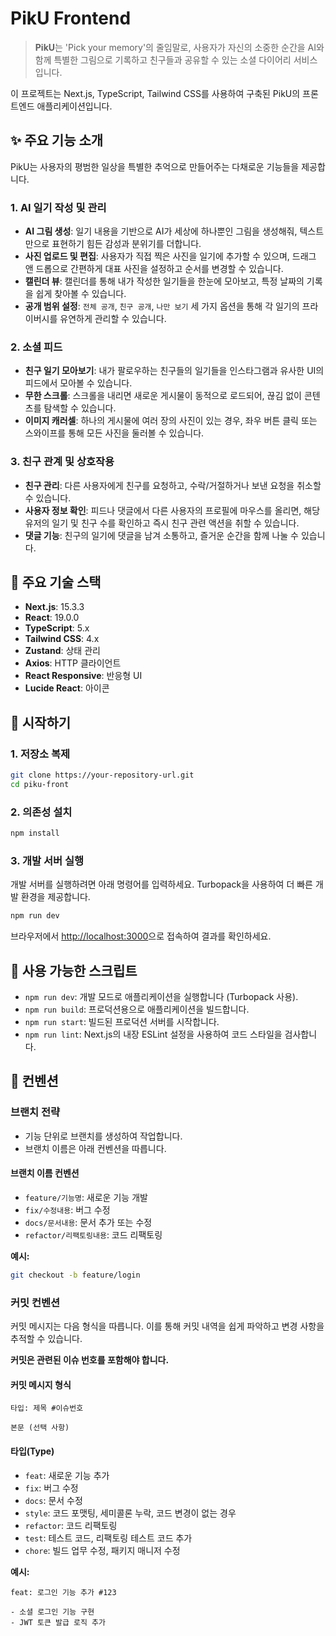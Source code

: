 # PikU Frontend

> **PikU**는 'Pick your memory'의 줄임말로, 사용자가 자신의 소중한 순간을 AI와 함께 특별한 그림으로 기록하고 친구들과 공유할 수 있는 소셜 다이어리 서비스입니다.

이 프로젝트는 Next.js, TypeScript, Tailwind CSS를 사용하여 구축된 PikU의 프론트엔드 애플리케이션입니다.

## ✨ 주요 기능 소개

PikU는 사용자의 평범한 일상을 특별한 추억으로 만들어주는 다채로운 기능들을 제공합니다.

### 1. AI 일기 작성 및 관리
- **AI 그림 생성**: 일기 내용을 기반으로 AI가 세상에 하나뿐인 그림을 생성해줘, 텍스트만으로 표현하기 힘든 감성과 분위기를 더합니다.
- **사진 업로드 및 편집**: 사용자가 직접 찍은 사진을 일기에 추가할 수 있으며, 드래그 앤 드롭으로 간편하게 대표 사진을 설정하고 순서를 변경할 수 있습니다.
- **캘린더 뷰**: 캘린더를 통해 내가 작성한 일기들을 한눈에 모아보고, 특정 날짜의 기록을 쉽게 찾아볼 수 있습니다.
- **공개 범위 설정**: `전체 공개`, `친구 공개`, `나만 보기` 세 가지 옵션을 통해 각 일기의 프라이버시를 유연하게 관리할 수 있습니다.

### 2. 소셜 피드
- **친구 일기 모아보기**: 내가 팔로우하는 친구들의 일기들을 인스타그램과 유사한 UI의 피드에서 모아볼 수 있습니다.
- **무한 스크롤**: 스크롤을 내리면 새로운 게시물이 동적으로 로드되어, 끊김 없이 콘텐츠를 탐색할 수 있습니다.
- **이미지 캐러셀**: 하나의 게시물에 여러 장의 사진이 있는 경우, 좌우 버튼 클릭 또는 스와이프를 통해 모든 사진을 둘러볼 수 있습니다.

### 3. 친구 관계 및 상호작용
- **친구 관리**: 다른 사용자에게 친구를 요청하고, 수락/거절하거나 보낸 요청을 취소할 수 있습니다.
- **사용자 정보 확인**: 피드나 댓글에서 다른 사용자의 프로필에 마우스를 올리면, 해당 유저의 일기 및 친구 수를 확인하고 즉시 친구 관련 액션을 취할 수 있습니다.
- **댓글 기능**: 친구의 일기에 댓글을 남겨 소통하고, 즐거운 순간을 함께 나눌 수 있습니다.

## 🚀 주요 기술 스택

- **Next.js**: 15.3.3
- **React**: 19.0.0
- **TypeScript**: 5.x
- **Tailwind CSS**: 4.x
- **Zustand**: 상태 관리
- **Axios**: HTTP 클라이언트
- **React Responsive**: 반응형 UI
- **Lucide React**: 아이콘

## 🏁 시작하기

### 1. 저장소 복제

```bash
git clone https://your-repository-url.git
cd piku-front
```

### 2. 의존성 설치

```bash
npm install
```

### 3. 개발 서버 실행

개발 서버를 실행하려면 아래 명령어를 입력하세요. Turbopack을 사용하여 더 빠른 개발 환경을 제공합니다.

```bash
npm run dev
```

브라우저에서 [http://localhost:3000](http://localhost:3000)으로 접속하여 결과를 확인하세요.

## 📜 사용 가능한 스크립트

- `npm run dev`: 개발 모드로 애플리케이션을 실행합니다 (Turbopack 사용).
- `npm run build`: 프로덕션용으로 애플리케이션을 빌드합니다.
- `npm run start`: 빌드된 프로덕션 서버를 시작합니다.
- `npm run lint`: Next.js의 내장 ESLint 설정을 사용하여 코드 스타일을 검사합니다.

## 🤝 컨벤션

### 브랜치 전략

- 기능 단위로 브랜치를 생성하여 작업합니다.
- 브랜치 이름은 아래 컨벤션을 따릅니다.

#### 브랜치 이름 컨벤션

- `feature/기능명`: 새로운 기능 개발
- `fix/수정내용`: 버그 수정
- `docs/문서내용`: 문서 추가 또는 수정
- `refactor/리팩토링내용`: 코드 리팩토링

**예시:**

```bash
git checkout -b feature/login
```

### 커밋 컨벤션

커밋 메시지는 다음 형식을 따릅니다. 이를 통해 커밋 내역을 쉽게 파악하고 변경 사항을 추적할 수 있습니다.

**커밋은 관련된 이슈 번호를 포함해야 합니다.**

#### 커밋 메시지 형식

```
타입: 제목 #이슈번호

본문 (선택 사항)
```

#### 타입(Type)

- `feat`: 새로운 기능 추가
- `fix`: 버그 수정
- `docs`: 문서 수정
- `style`: 코드 포맷팅, 세미콜론 누락, 코드 변경이 없는 경우
- `refactor`: 코드 리팩토링
- `test`: 테스트 코드, 리팩토링 테스트 코드 추가
- `chore`: 빌드 업무 수정, 패키지 매니저 수정

**예시:**

```
feat: 로그인 기능 추가 #123

- 소셜 로그인 기능 구현
- JWT 토큰 발급 로직 추가
```
